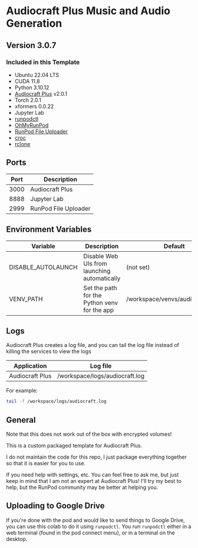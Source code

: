 # Audiocraft Plus Music and Audio Generation

## Version 3.0.7

### Included in this Template

* Ubuntu 22.04 LTS
* CUDA 11.8
* Python 3.10.12
* [Audiocraft Plus](
  https://github.com/GrandaddyShmax/audiocraft_plus) v2.0.1
* Torch 2.0.1
* xformers 0.0.22
* Jupyter Lab
* [runpodctl](https://github.com/runpod/runpodctl)
* [OhMyRunPod](https://github.com/kodxana/OhMyRunPod)
* [RunPod File Uploader](https://github.com/kodxana/RunPod-FilleUploader)
* [croc](https://github.com/schollz/croc)
* [rclone](https://rclone.org/)

## Ports

| Port | Description          |
|------|----------------------|
| 3000 | Audiocraft Plus      |
| 8888 | Jupyter Lab          |
| 2999 | RunPod File Uploader |

## Environment Variables

| Variable           | Description                                  | Default                          |
|--------------------|----------------------------------------------|----------------------------------|
| DISABLE_AUTOLAUNCH | Disable Web UIs from launching automatically | (not set)                        |
| VENV_PATH          | Set the path for the Python venv for the app | /workspace/venvs/audiocraft_plus |

## Logs

Audiocraft Plus creates a log file, and you can tail the log file
instead of killing the services to view the logs

| Application     | Log file                       |
|-----------------|--------------------------------|
| Audiocraft Plus | /workspace/logs/audiocraft.log |

For example:

```bash
tail -f /workspace/logs/audiocraft.log
```

## General

Note that this does not work out of the box with
encrypted volumes!

This is a custom packaged template for Audiocraft Plus.

I do not maintain the code for this repo,
I just package everything together so that it is
easier for you to use.

If you need help with settings, etc. You can feel free
to ask me, but just keep in mind that I am not an expert
at Audiocraft Plus! I'll try my best to help, but the
RunPod community may be better at helping you.

## Uploading to Google Drive

If you're done with the pod and would like to send
things to Google Drive, you can use this colab to do it
using `runpodctl`. You run `runpodctl` either in
a web terminal (found in the pod connect menu), or
in a terminal on the desktop.